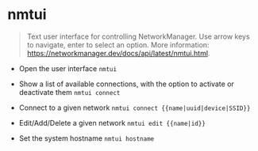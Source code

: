 # nmtui
> Text user interface for controlling NetworkManager.
> Use arrow keys to navigate, enter to select an option.
> More information: <https://networkmanager.dev/docs/api/latest/nmtui.html>.

- Open the user interface
`nmtui`

- Show a list of available connections, with the option to activate or deactivate them
`nmtui connect`

- Connect to a given network
`nmtui connect {{name|uuid|device|SSID}}`

- Edit/Add/Delete a given network
`nmtui edit {{name|id}}`

- Set the system hostname
`nmtui hostname`
